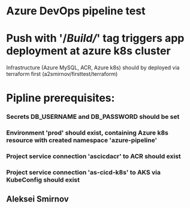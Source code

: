 # Azure DevOps pipeline test
# Push with '/*Build/*' tag triggers app deployment at azure k8s cluster
Infrastructure (Azure MySQL, ACR, Azure k8s) should by deployed via terraform first
(a2smirnov/firsttest/terraform)

# Pipline prerequisites:
### Secrets DB_USERNAME and DB_PASSWORD should be set
### Environment 'prod' should exist, containing Azure k8s resource with created namespace 'azure-pipeline'
### Project service connection 'ascicdacr' to ACR should exist
### Project service connection 'as-cicd-k8s' to AKS via KubeConfig should exist

## Aleksei Smirnov
